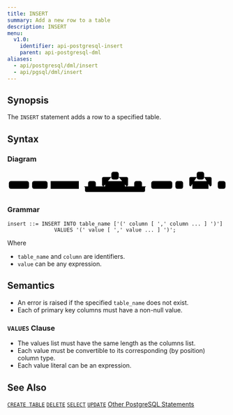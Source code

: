 ```yaml
---
title: INSERT
summary: Add a new row to a table
description: INSERT
menu:
  v1.0:
    identifier: api-postgresql-insert
    parent: api-postgresql-dml
aliases:
  - api/postgresql/dml/insert
  - api/pgsql/dml/insert
---
```


## Synopsis

The `INSERT` statement adds a row to a specified table.

## Syntax
### Diagram

<svg class="rrdiagram" version="1.1" xmlns:xlink="http://www.w3.org/1999/xlink" xmlns="http://www.w3.org/2000/svg" width="710" height="80" viewbox="0 0 710 80"><path class="connector" d="M0 52h5m65 0h10m50 0h10m91 0h30m25 0h30m-5 0q-5 0-5-5v-20q0-5 5-5h25m24 0h25q5 0 5 5v20q0 5-5 5m-5 0h30m25 0h20m-209 0q5 0 5 5v8q0 5 5 5h184q5 0 5-5v-8q0-5 5-5m5 0h10m68 0h10m25 0h30m-5 0q-5 0-5-5v-20q0-5 5-5h19m24 0h19q5 0 5 5v20q0 5-5 5m-5 0h30m25 0h5"/><rect class="literal" x="5" y="35" width="65" height="25" rx="7"/><text class="text" x="15" y="52">INSERT</text><rect class="literal" x="80" y="35" width="50" height="25" rx="7"/><text class="text" x="90" y="52">INTO</text><a xlink:href="../grammar_diagrams#table-name"><rect class="rule" x="140" y="35" width="91" height="25"/><text class="text" x="150" y="52">table_name</text></a><rect class="literal" x="261" y="35" width="25" height="25" rx="7"/><text class="text" x="271" y="52">(</text><rect class="literal" x="336" y="5" width="24" height="25" rx="7"/><text class="text" x="346" y="22">,</text><a xlink:href="../grammar_diagrams#column"><rect class="rule" x="316" y="35" width="64" height="25"/><text class="text" x="326" y="52">column</text></a><rect class="literal" x="410" y="35" width="25" height="25" rx="7"/><text class="text" x="420" y="52">)</text><rect class="literal" x="465" y="35" width="68" height="25" rx="7"/><text class="text" x="475" y="52">VALUES</text><rect class="literal" x="543" y="35" width="25" height="25" rx="7"/><text class="text" x="553" y="52">(</text><rect class="literal" x="612" y="5" width="24" height="25" rx="7"/><text class="text" x="622" y="22">,</text><a xlink:href="../grammar_diagrams#value"><rect class="rule" x="598" y="35" width="52" height="25"/><text class="text" x="608" y="52">value</text></a><rect class="literal" x="680" y="35" width="25" height="25" rx="7"/><text class="text" x="690" y="52">)</text></svg>

### Grammar

```
insert ::= INSERT INTO table_name ['(' column [ ',' column ... ] ')']
               VALUES '(' value [ ',' value ... ] ')';
```

Where

- `table_name` and `column` are identifiers.
- `value` can be any expression.

## Semantics
 - An error is raised if the specified `table_name` does not exist. 
 - Each of primary key columns must have a non-null value.

### `VALUES` Clause
 - The values list must have the same length as the columns list.
 - Each value must be convertible to its corresponding (by position) column type.
 - Each value literal can be an expression.

## See Also

[`CREATE TABLE`](../ddl_create_table)
[`DELETE`](../dml_delete)
[`SELECT`](../dml_select)
[`UPDATE`](../dml_update)
[Other PostgreSQL Statements](..)
